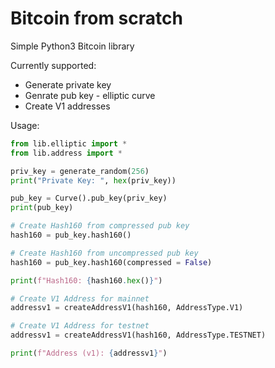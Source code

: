 # Bitcoin from scratch 

Simple Python3 Bitcoin library

Currently supported:

* Generate private key
* Genrate pub key - elliptic curve
* Create V1 addresses

Usage:

```python
from lib.elliptic import *
from lib.address import *

priv_key = generate_random(256)
print("Private Key: ", hex(priv_key))

pub_key = Curve().pub_key(priv_key)
print(pub_key)

# Create Hash160 from compressed pub key
hash160 = pub_key.hash160()

# Create Hash160 from uncompressed pub key
hash160 = pub_key.hash160(compressed = False)

print(f"Hash160: {hash160.hex()}")

# Create V1 Address for mainnet
addressv1 = createAddressV1(hash160, AddressType.V1)

# Create V1 Address for testnet
addressv1 = createAddressV1(hash160, AddressType.TESTNET)

print(f"Address (v1): {addressv1}")

```
